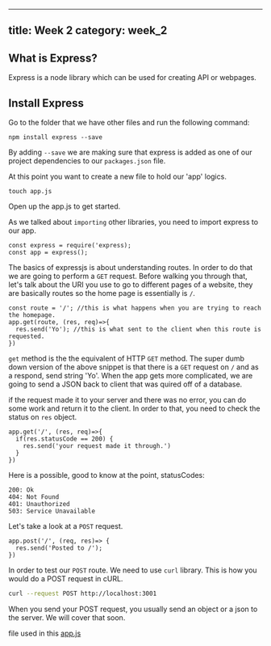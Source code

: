 
---
title: Week 2
category: week_2
---

What is Express?
----

Express is a node library which can be used for creating API or webpages. 


Install Express
----

Go to the folder that we have other files and run the following command:

```Nodejs
npm install express --save
```

By adding `--save` we are making sure that express is added as one of our project dependencies to our `packages.json` file.

At this point you want to create a new file to hold our 'app' logics.

``` basic
touch app.js
```

Open up the app.js to get started.

As we talked about `importing` other libraries, you need to import express to our app.

```nodejs
const express = require('express);
const app = express();
```

The basics of expressjs is about understanding routes. In order to do that we are going to perform a `GET` request. Before walking you through that, let's talk about the URI you use to go to different pages of a website, they are basically routes so the home page is essentially is `/`. 

```nodejs
const route = '/'; //this is what happens when you are trying to reach the homepage.
app.get(route, (res, req)=>{
  res.send('Yo'); //this is what sent to the client when this route is requested.
})
```

`get` method is the the equivalent of HTTP `GET` method. The super dumb down version of the above snippet is that there is a `GET` request on `/` and as a respond, send string 'Yo'. When the app gets more complicated, we are going to send a JSON back to client that was quired off of a database. 

if the request made it to your server and there was no error, you can do some work and return it to the client. In order to that, you need to check the status on `res` object.

```nodejs
app.get('/', (res, req)=>{
  if(res.statusCode == 200) {
    res.send('your request made it through.')
  }
})
```
Here is a possible, good to know at the point, statusCodes:

```text
200: Ok
404: Not Found
401: Unauthorized
503: Service Unavailable
```

Let's take a look at a `POST` request.

```nodejs
app.post('/', (req, res)=> {
  res.send('Posted to /');
})
```

In order to test our `POST` route. We need to use `curl` library. This is how you would do a POST request in cURL.

```bash
curl --request POST http://localhost:3001
```

When you send your POST request, you usually send an object or a json to the server. We will cover that soon.

file used in this   [app.js](../../src/app.js)
